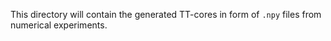 This directory will contain the generated TT-cores in form of `.npy` files from numerical experiments.